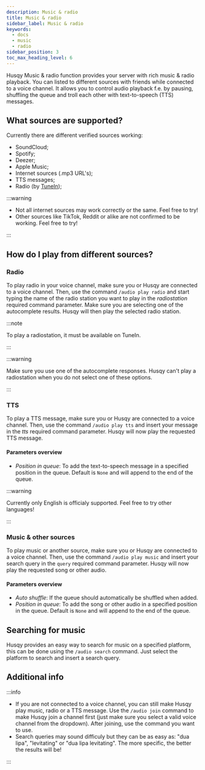 ```yaml
---
description: Music & radio
title: Music & radio
sidebar_label: Music & radio
keywords:
  - docs
  - music
  - radio
sidebar_position: 3
toc_max_heading_level: 6
---
```


Husqy Music & radio function provides your server with rich music & radio playback. You can listed to different sources with friends while connected to a voice channel. It allows you to control audio playback f.e. by pausing, shuffling the queue and troll each other with text-to-speech (TTS) messages.

## What sources are supported?

Currently there are different verified sources working:

- SoundCloud;
- Spotify;
- Deezer;
- Apple Music;
- Internet sources (.mp3 URL's);
- TTS messages;
- Radio (by [TuneIn](https://tunein.com/));

:::warning

- Not all internet sources may work correctly or the same. Feel free to try!
- Other sources like TikTok, Reddit or alike are not confirmed to be working. Feel free to try!

:::

## How do I play from different sources?

### Radio

To play radio in your voice channel, make sure you or Husqy are connected to a voice channel. Then, use the command `/audio play radio` and start typing the name of the radio station you want to play in the _radiostation_ required command parameter. Make sure you are selecting one of the autocomplete results. Husqy will then play the selected radio station.

:::note

To play a radiostation, it must be available on TuneIn.

:::

:::warning

Make sure you use one of the autocomplete responses. Husqy can't play a radiostation when you do not select one of these options.

:::

### TTS

To play a TTS message, make sure you or Husqy are connected to a voice channel. Then, use the command `/audio play tts` and insert your message in the _tts_ required command parameter. Husqy will now play the requested TTS message.

#### Parameters overview

- _Position in queue_: To add the text-to-speech message in a specified position in the queue. Default is `None` and will append to the end of the queue.

:::warning

Currently only English is officialy supported. Feel free to try other languages!

:::

### Music & other sources

To play music or another source, make sure you or Husqy are connected to a voice channel. Then, use the command `/audio play music` and insert your search query in the `query` required command parameter. Husqy will now play the requested song or other audio.

#### Parameters overview

- _Auto shuffle_: If the queue should automatically be shuffled when added.
- _Position in queue_: To add the song or other audio in a specified position in the queue. Default is `None` and will append to the end of the queue.

## Searching for music

Husqy provides an easy way to search for music on a specified platform, this can be done using the `/audio search` command. Just select the platform to search and insert a search query.

## Additional info

:::info

- If you are not connected to a voice channel, you can still make Husqy play music, radio or a TTS message. Use the `/audio join` command to make Husqy join a channel first (just make sure you select a valid voice channel from the dropdown). After joining, use the command you want to use.
- Search queries may sound difficuly but they can be as easy as: "dua lipa", "levitating" or "dua lipa levitating". The more specific, the better the results will be!

:::
